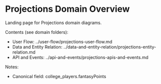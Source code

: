 # Projections Domain Overview

Landing page for Projections domain diagrams.

Contents (see domain folders):
- User Flow: ../user-flow/projections-user-flow.md
- Data and Entity Relation: ../data-and-entity-relation/projections-entity-relation.md
- API and Events: ../api-and-events/projections-apis-and-events.md

Notes:
- Canonical field: college_players.fantasyPoints


